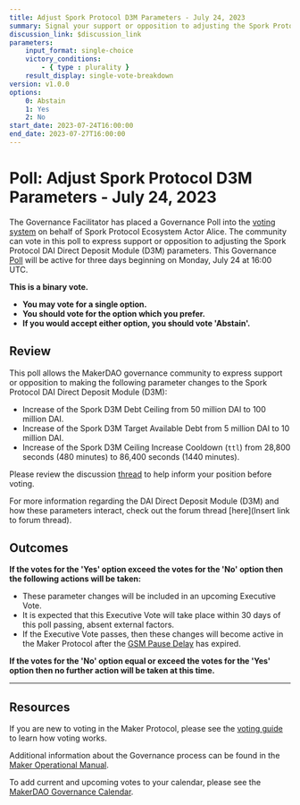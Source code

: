 ```yaml
---
title: Adjust Spork Protocol D3M Parameters - July 24, 2023
summary: Signal your support or opposition to adjusting the Spork Protocol DAI Direct Deposit Module (D3M) parameters.
discussion_link: $discussion_link
parameters:
    input_format: single-choice
    victory_conditions:
        - { type : plurality }
    result_display: single-vote-breakdown
version: v1.0.0
options:
    0: Abstain
    1: Yes
    2: No
start_date: 2023-07-24T16:00:00
end_date: 2023-07-27T16:00:00
---
```

# Poll: Adjust Spork Protocol D3M Parameters - July 24, 2023

The Governance Facilitator has placed a Governance Poll into the [voting system](https://vote.makerdao.com/polling) on behalf of Spork Protocol Ecosystem Actor Alice. The community can vote in this poll to express support or opposition to adjusting the Spork Protocol DAI Direct Deposit Module (D3M) parameters. This Governance [Poll](https://manual.makerdao.com/governance/governance-cycle/weekly-governance-cycle#weekly-governance-cycle-definitions-mip16c1) will be active for three days beginning on Monday, July 24 at 16:00 UTC.

**This is a binary vote.**
- **You may vote for a single option.**
- **You should vote for the option which you prefer.**
- **If you would accept either option, you should vote 'Abstain'.**

## Review

This poll allows the MakerDAO governance community to express support or opposition to making the following parameter changes to the Spork Protocol DAI Direct Deposit Module (D3M):
* Increase of the Spork D3M Debt Ceiling from 50 million DAI to 100 million DAI.
* Increase of the Spork D3M Target Available Debt from 5 million DAI to 10 million DAI.
* Increase of the Spork D3M Ceiling Increase Cooldown (`ttl`) from 28,800 seconds (480 minutes) to 86,400 seconds (1440 minutes).

Please review the discussion [thread]($discussion_link) to help inform your position before voting.

For more information regarding the DAI Direct Deposit Module (D3M) and how these parameters interact, check out the forum thread [here](Insert link to forum thread).

## Outcomes

**If the votes for the 'Yes' option exceed the votes for the 'No' option then the following actions will be taken:**
* These parameter changes will be included in an upcoming Executive Vote.
* It is expected that this Executive Vote will take place within 30 days of this poll passing, absent external factors.
* If the Executive Vote passes, then these changes will become active in the Maker Protocol after the [GSM Pause Delay](https://manual.makerdao.com/parameter-index/core/param-gsm-pause-delay) has expired.

**If the votes for the 'No' option equal or exceed the votes for the 'Yes' option then no further action will be taken at this time.**

---

## Resources

If you are new to voting in the Maker Protocol, please see the [voting guide](https://manual.makerdao.com/governance/voting-in-makerdao/on-chain-governance) to learn how voting works.

Additional information about the Governance process can be found in the [Maker Operational Manual](https://manual.makerdao.com).

To add current and upcoming votes to your calendar, please see the [MakerDAO Governance Calendar](https://manual.makerdao.com/makerdao/calendars/governance-calendar).
